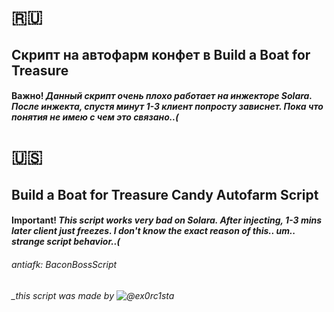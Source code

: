 # 🇷🇺

## Скрипт на автофарм конфет в Build a Boat for Treasure

#### **Важно!** _Данный скрипт очень плохо работает на инжекторе **Solara**. После инжекта, спустя минут 1-3 клиент попросту зависнет. Пока что понятия не имею с чем это связано..(_


# 🇺🇸

## Build a Boat for Treasure Candy Autofarm Script

#### **Important!** _This script works very bad on **Solara**. After injecting, 1-3 mins later client just freezes. I don't know the exact reason of this.. um.. strange script behavior..(_

###### _antiafk: BaconBossScript_

###### _this script was made by ![@ex0rc1sta](https://t.me/ex0rc1sta)
